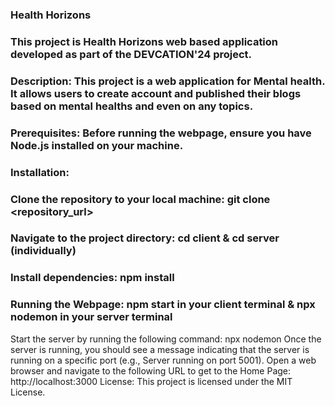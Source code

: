 ### Health Horizons
### This project is Health Horizons web based application developed as part of the DEVCATION'24 project.

### Description: This project is a web application for Mental health. It allows users to create account and published their blogs based on mental healths and even on any topics.

### Prerequisites: Before running the webpage, ensure you have Node.js installed on your machine.

### Installation:

### Clone the repository to your local machine: git clone <repository_url>
### Navigate to the project directory: cd client & cd server (individually)
### Install dependencies: npm install
### Running the Webpage: npm start in your client terminal & npx nodemon in your server terminal

Start the server by running the following command: npx nodemon
Once the server is running, you should see a message indicating that the server is running on a specific port (e.g., Server running on port 5001).
Open a web browser and navigate to the following URL to get to the Home Page: http://localhost:3000
License: This project is licensed under the MIT License.

